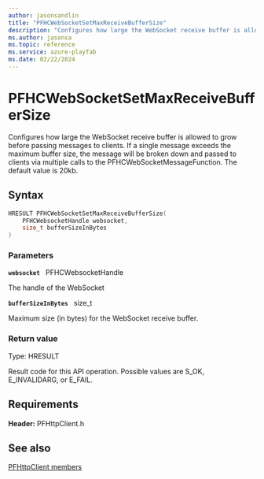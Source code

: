 ```yaml
---
author: jasonsandlin
title: "PFHCWebSocketSetMaxReceiveBufferSize"
description: "Configures how large the WebSocket receive buffer is allowed to grow before passing messages to clients. If a single message exceeds the maximum buffer size, the message will be broken down and passed to clients via multiple calls to the PFHCWebSocketMessageFunction. The default value is 20kb."
ms.author: jasonsa
ms.topic: reference
ms.service: azure-playfab
ms.date: 02/22/2024
---
```


# PFHCWebSocketSetMaxReceiveBufferSize  

Configures how large the WebSocket receive buffer is allowed to grow before passing messages to clients. If a single message exceeds the maximum buffer size, the message will be broken down and passed to clients via multiple calls to the PFHCWebSocketMessageFunction. The default value is 20kb.  

## Syntax  
  
```cpp
HRESULT PFHCWebSocketSetMaxReceiveBufferSize(  
    PFHCWebsocketHandle websocket,  
    size_t bufferSizeInBytes  
)  
```  
  
### Parameters  
  
**`websocket`** &nbsp; PFHCWebsocketHandle  
  
The handle of the WebSocket  
  
**`bufferSizeInBytes`** &nbsp; size_t  
  
Maximum size (in bytes) for the WebSocket receive buffer.  
  
  
### Return value
Type: HRESULT
  
Result code for this API operation. Possible values are S_OK, E_INVALIDARG, or E_FAIL.
  
  
## Requirements  
  
**Header:** PFHttpClient.h
  
## See also  
[PFHttpClient members](../pfhttpclient_members.md)  

  
  
